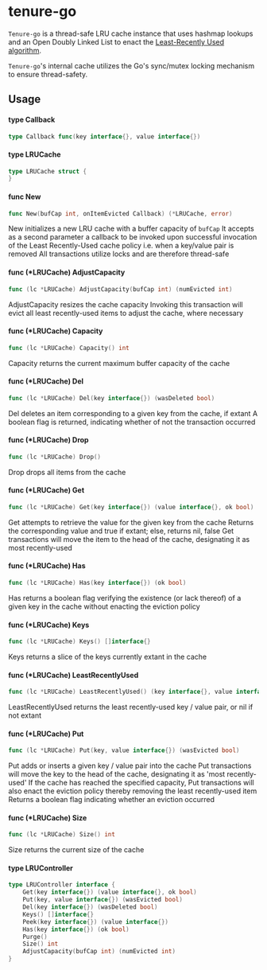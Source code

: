 # tenure-go

`Tenure-go` is a thread-safe LRU cache instance that uses hashmap lookups and an Open Doubly Linked List to enact the [Least-Recently Used algorithm](https://en.wikipedia.org/wiki/Cache_replacement_policies#Least_recently_used_(LRU)).

`Tenure-go`'s internal cache utilizes the Go's sync/mutex locking mechanism to ensure thread-safety.

## Usage

#### type Callback

```go
type Callback func(key interface{}, value interface{})
```


#### type LRUCache

```go
type LRUCache struct {
}
```


#### func  New

```go
func New(bufCap int, onItemEvicted Callback) (*LRUCache, error)
```
New initializes a new LRU cache with a buffer capacity of `bufCap` It accepts as
a second parameter a callback to be invoked upon successful invocation of the
Least Recently-Used cache policy i.e. when a key/value pair is removed All
transactions utilize locks and are therefore thread-safe

#### func (*LRUCache) AdjustCapacity

```go
func (lc *LRUCache) AdjustCapacity(bufCap int) (numEvicted int)
```
AdjustCapacity resizes the cache capacity Invoking this transaction will evict
all least recently-used items to adjust the cache, where necessary

#### func (*LRUCache) Capacity

```go
func (lc *LRUCache) Capacity() int
```
Capacity returns the current maximum buffer capacity of the cache

#### func (*LRUCache) Del

```go
func (lc *LRUCache) Del(key interface{}) (wasDeleted bool)
```
Del deletes an item corresponding to a given key from the cache, if extant A
boolean flag is returned, indicating whether of not the transaction occurred

#### func (*LRUCache) Drop

```go
func (lc *LRUCache) Drop()
```
Drop drops all items from the cache

#### func (*LRUCache) Get

```go
func (lc *LRUCache) Get(key interface{}) (value interface{}, ok bool)
```
Get attempts to retrieve the value for the given key from the cache Returns the
corresponding value and true if extant; else, returns nil, false Get
transactions will move the item to the head of the cache, designating it as most
recently-used

#### func (*LRUCache) Has

```go
func (lc *LRUCache) Has(key interface{}) (ok bool)
```
Has returns a boolean flag verifying the existence (or lack thereof) of a given
key in the cache without enacting the eviction policy

#### func (*LRUCache) Keys

```go
func (lc *LRUCache) Keys() []interface{}
```
Keys returns a slice of the keys currently extant in the cache

#### func (*LRUCache) LeastRecentlyUsed

```go
func (lc *LRUCache) LeastRecentlyUsed() (key interface{}, value interface{})
```
LeastRecentlyUsed returns the least recently-used key / value pair, or nil if
not extant

#### func (*LRUCache) Put

```go
func (lc *LRUCache) Put(key, value interface{}) (wasEvicted bool)
```
Put adds or inserts a given key / value pair into the cache Put transactions
will move the key to the head of the cache, designating it as 'most
recently-used' If the cache has reached the specified capacity, Put transactions
will also enact the eviction policy thereby removing the least recently-used
item Returns a boolean flag indicating whether an eviction occurred

#### func (*LRUCache) Size

```go
func (lc *LRUCache) Size() int
```
Size returns the current size of the cache

#### type LRUController

```go
type LRUController interface {
	Get(key interface{}) (value interface{}, ok bool)
	Put(key, value interface{}) (wasEvicted bool)
	Del(key interface{}) (wasDeleted bool)
	Keys() []interface{}
	Peek(key interface{}) (value interface{})
	Has(key interface{}) (ok bool)
	Purge()
	Size() int
	AdjustCapacity(bufCap int) (numEvicted int)
}
```
